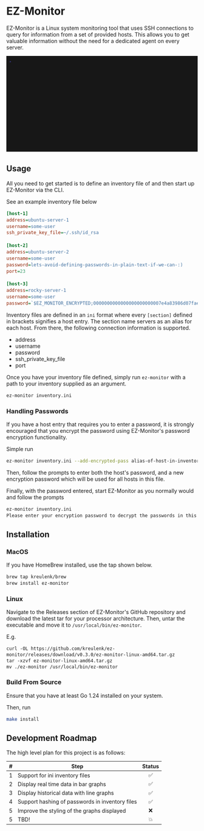 # EZ-Monitor

EZ-Monitor is a Linux system monitoring tool that uses SSH connections to query for information
from a set of provided hosts. This allows you to get valuable information without the need
for a dedicated agent on every server.

![demo.gif](./docs/demo/demo.gif)

## Usage

All you need to get started is to define an inventory file of and then start up EZ-Monitor via the CLI.

See an example inventory file below

```ini
[host-1]
address=ubuntu-server-1
username=some-user
ssh_private_key_file=~/.ssh/id_rsa

[host-2]
address=ubuntu-server-2
username=some-user
password=lets-avoid-defining-passwords-in-plain-text-if-we-can-:)
port=23

[host-3]
address=rocky-server-1
username=some-user
password=`$EZ_MONITOR_ENCRYPTED;0000000000000000000000007e4a83986d07faed6729d29686b42c7c1e8bc37f`
```

Inventory files are defined in an `ini` format where every `[section]` defined in brackets signifies a host entry. The
section name servers as an alias for each host. From there, the following connection information is supported.

- address
- username
- password
- ssh_private_key_file
- port

Once you have your inventory file defined, simply run `ez-monitor` with a path to your inventory supplied as an argument.

```bash
ez-monitor inventory.ini
```

### Handling Passwords

If you have a host entry that requires you to enter a password, it is strongly encouraged that you encrypt the password
using EZ-Monitor's password encryption functionality.

Simple run

```bash
ez-monitor inventory.ini --add-encrypted-pass alias-of-host-in-inventory-file-to-encrypt
```

Then, follow the prompts to enter both the host's password, and a new encryption password which will be used
for all hosts in this file.

Finally, with the password entered, start EZ-Monitor as you normally would and follow the prompts

```bash
ez-monitor inventory.ini
Please enter your encryption password to decrypt the passwords in this file.
```

## Installation

### MacOS
If you have HomeBrew installed, use the tap shown below.

```bash
brew tap kreulenk/brew
brew install ez-monitor
```

### Linux
Navigate to the Releases section of EZ-Monitor's GitHub repository and download the latest tar for your
processor architecture. Then, untar the executable and move it to `/usr/local/bin/ez-monitor`.

E.g.
```
curl -OL https://github.com/kreulenk/ez-monitor/releases/download/v0.3.0/ez-monitor-linux-amd64.tar.gz
tar -xzvf ez-monitor-linux-amd64.tar.gz
mv ./ez-monitor /usr/local/bin/ez-monitor
```

### Build From Source

Ensure that you have at least Go 1.24 installed on your system.

Then, run
```bash
make install
```

## Development Roadmap
The high level plan for this project is as follows:

| # | Step                                            | Status |
|:-:|-------------------------------------------------|:------:|
| 1 | Support for ini inventory files                 |   ✅   |
| 2 | Display real time data in bar graphs            |   ✅   |
| 3 | Display historical data with line graphs        |   ✅   |
| 4 | Support hashing of passwords in inventory files |   ✅   |
| 5 | Improve the styling of the graphs displayed     |   ❌   |
| 5 | TBD!                                            |   💥   |

